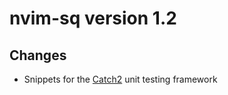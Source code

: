 # nvim-sq version 1.2

## Changes

- Snippets for the [Catch2](https://github.com/catchorg/Catch2) unit testing
  framework
